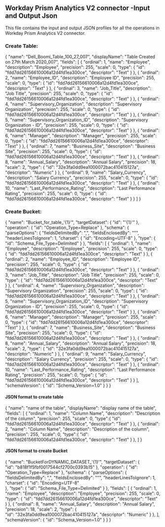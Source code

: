 ## Workday Prism Analytics V2 connector -Input and Output Json ##

This file contains the input and output JSON profiles for all the operations in Workday Prism Analytics V2 connector.

### Create Table: ###

  {
    "name": "Dell_Boomi_Table_100_27_007",
    "displayName": "Table Created on 27th March 2020_007",
    "fields": [
        {
            "ordinal": 1,
            "name": "Employee",
            "description": "Employee",
            "precision": 255,
            "scale": 0,
            "type": {
                "id": "fdd7dd26156610006a12d4fd1ea300ce",
                "descriptor": "Text"
            }
        },
        {
            "ordinal": 2,
            "name": "Employee_ID",
            "description": "Employee ID",
            "precision": 255,
            "scale": 0,
            "type": {
                "id": "fdd7dd26156610006a12d4fd1ea300ce",
                "descriptor": "Text"
            }
        },
        {
            "ordinal": 3,
            "name": "Job_Title",
            "description": "Job Title",
            "precision": 255,
            "scale": 0,
            "type": {
                "id": "fdd7dd26156610006a12d4fd1ea300ce",
                "descriptor": "Text"
            }
        },
        {
            "ordinal": 4,
            "name": "Supervisory_Organization",
            "description": "Supervisory Organization",
            "precision": 255,
            "scale": 0,
            "type": {
                "id": "fdd7dd26156610006a12d4fd1ea300ce",
                "descriptor": "Text"
            }
        },
        {
            "ordinal": 5,
            "name": "Supervisory_Organization_ID",
            "description": "Supervisory Organization - ID",
            "precision": 255,
            "scale": 0,
            "type": {
                "id": "fdd7dd26156610006a12d4fd1ea300ce",
                "descriptor": "Text"
            }
        },
        {
            "ordinal": 6,
            "name": "Manager",
            "description": "Manager",
            "precision": 255,
            "scale": 0,
            "type": {
                "id": "fdd7dd26156610006a12d4fd1ea300ce",
                "descriptor": "Text"
            }
        },
        {
            "ordinal": 7,
            "name": "Business_Site",
            "description": "Business Site",
            "precision": 255,
            "scale": 0,
            "type": {
                "id": "fdd7dd26156610006a12d4fd1ea300ce",
                "descriptor": "Text"
            }
        },
        {
            "ordinal": 8,
            "name": "Annual_Salary",
            "description": "Annual Salary",
            "precision": 18,
            "scale": 2,
            "type": {
                "id": "32e3fa0dd9ea1000072bac410415127a",
                "descriptor": "Numeric"
            }
        },
        {
            "ordinal": 9,
            "name": "Salary_Currency",
            "description": "Salary Currency",
            "precision": 255,
            "scale": 0,
            "type": {
                "id": "fdd7dd26156610006a12d4fd1ea300ce",
                "descriptor": "Text"
            }
        },
        {
            "ordinal": 10,
            "name": "Last_Performance_Rating",
            "description": "Last Performance Rating",
            "precision": 255,
            "scale": 0,
            "type": {
                "id": "fdd7dd26156610006a12d4fd1ea300ce",
                "descriptor": "Text"
            }
        }
    ]
}

### Create Bucket: ###

{
    "name": "Bucket_for_table_'{1}'",
    "targetDataset": {
        "id": "'{1}'"
    },
    "operation": {
        "id": "Operation_Type=Replace"
    },
    "schema": {
        "parseOptions": {
            "fieldsDelimitedBy": ",",
            "fieldsEnclosedBy": "\"",
            "headerLinesToIgnore": 1,
            "charset": {
                "id": "Encoding=UTF-8"
            },
            "type": {
                "id": "Schema_File_Type=Delimited"
            }
        },
        "fields": [
            {
                "ordinal": 1,
                "name": "Employee",
                "description": "Employee",
                "precision": 255,
                "scale": 0,
                "type": {
                    "id": "fdd7dd26156610006a12d4fd1ea300ce",
                    "descriptor": "Text"
                }
            },
            {
                "ordinal": 2,
                "name": "Employee_ID",
                "description": "Employee ID",
                "precision": 255,
                "scale": 0,
                "type": {
                    "id": "fdd7dd26156610006a12d4fd1ea300ce",
                    "descriptor": "Text"
                }
            },
            {
                "ordinal": 3,
                "name": "Job_Title",
                "description": "Job Title",
                "precision": 255,
                "scale": 0,
                "type": {
                    "id": "fdd7dd26156610006a12d4fd1ea300ce",
                    "descriptor": "Text"
                }
            },
            {
                "ordinal": 4,
                "name": "Supervisory_Organization",
                "description": "Supervisory Organization",
                "precision": 255,
                "scale": 0,
                "type": {
                    "id": "fdd7dd26156610006a12d4fd1ea300ce",
                    "descriptor": "Text"
                }
            },
            {
                "ordinal": 5,
                "name": "Supervisory_Organization_ID",
                "description": "Supervisory Organization - ID",
                "precision": 255,
                "scale": 0,
                "type": {
                    "id": "fdd7dd26156610006a12d4fd1ea300ce",
                    "descriptor": "Text"
                }
            },
            {
                "ordinal": 6,
                "name": "Manager",
                "description": "Manager",
                "precision": 255,
                "scale": 0,
                "type": {
                    "id": "fdd7dd26156610006a12d4fd1ea300ce",
                    "descriptor": "Text"
                }
            },
            {
                "ordinal": 7,
                "name": "Business_Site",
                "description": "Business Site",
                "precision": 255,
                "scale": 0,
                "type": {
                    "id": "fdd7dd26156610006a12d4fd1ea300ce",
                    "descriptor": "Text"
                }
            },
            {
                "ordinal": 8,
                "name": "Annual_Salary",
                "description": "Annual Salary",
                "precision": 18,
                "scale": 2,
                "type": {
                    "id": "32e3fa0dd9ea1000072bac410415127a",
                    "descriptor": "Numeric"
                }
            },
            {
                "ordinal": 9,
                "name": "Salary_Currency",
                "description": "Salary Currency",
                "precision": 255,
                "scale": 0,
                "type": {
                    "id": "fdd7dd26156610006a12d4fd1ea300ce",
                    "descriptor": "Text"
                }
            },
            {
                "ordinal": 10,
                "name": "Last_Performance_Rating",
                "description": "Last Performance Rating",
                "precision": 255,
                "scale": 0,
                "type": {
                    "id": "fdd7dd26156610006a12d4fd1ea300ce",
                    "descriptor": "Text"
                }
            }
        ],
        "schemaVersion": {
            "id": "Schema_Version=1.0"
        }
    }
}

#### JSON format to create table ####

{
    "name": "name of the table",
    "displayName": "display name of the table",
    "fields": [
       {
            "ordinal": 1,
            "name": "Column Name",
            "description": "Description of the column",
            "precision": 255,
            "scale": 0,
            "type":{
                "id": "fdd7dd26156610006a12d4fd1ea300ce",
                "descriptor": "Text"
            	  }
          },
       {
            "ordinal": 2,
            "name": "Column Name",
            "description": "Description of the column",
            "precision": 255,
            "scale": 0,
            "type":{
                "id": "fdd7dd26156610006a12d4fd1ea300ce",
                "descriptor": "Text"
            	  }
          },
   ]
}

#### JSON format to create Bucket ####

{
"name": "BucketForDYNAMIC_DATASET_'{1}'",
"targetDataset": {      
"id": "b818f1f5fbf0017544cf2700c0393b15"
},
"operation": {
"id": "Operation_Type=Replace"
},
"schema": {
"parseOptions": {
"fieldsDelimitedBy": ",",
"fieldsEnclosedBy": "\"",
"headerLinesToIgnore": 1,
"charset": {
"id": "Encoding=UTF-8"        
},
"type": {
    "id": "Schema_File_Type=Delimited"
     }
     },
     "fields": [
			{
              "ordinal": 1,
              "name": "Employee",
              "description": "Employee",
              "precision": 255,
              "scale": 0,
              "type": {
                  "id": "fdd7dd26156610006a12d4fd1ea300ce",
                  "descriptor": "Text"
					}
			},
			{
            "ordinal": 8,
            "name": "Annual_Salary",
            "description": "Annual Salary",
            "precision": 18,
            "scale": 2,
            "type": {	
                "id": "32e3fa0dd9ea1000072bac410415127a",
                "descriptor": "Numeric"
                }
			},
                ],
                "schemaVersion": {
                    "id": "Schema_Version=1.0"   }
         }
}